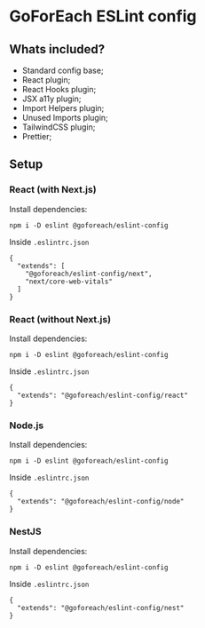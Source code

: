 # GoForEach ESLint config

## Whats included?

- Standard config base;
- React plugin;
- React Hooks plugin;
- JSX a11y plugin;
- Import Helpers plugin;
- Unused Imports plugin;
- TailwindCSS plugin;
- Prettier;

## Setup

### React (with Next.js)

Install dependencies:
```
npm i -D eslint @goforeach/eslint-config
```
Inside `.eslintrc.json`
```
{
  "extends": [
    "@goforeach/eslint-config/next", 
    "next/core-web-vitals"
  ]
}
```

### React (without Next.js)

Install dependencies:
```
npm i -D eslint @goforeach/eslint-config
```
Inside `.eslintrc.json`
```
{
  "extends": "@goforeach/eslint-config/react"
}
```

### Node.js

Install dependencies:
```
npm i -D eslint @goforeach/eslint-config
```
Inside `.eslintrc.json`
```
{
  "extends": "@goforeach/eslint-config/node"
}
```

### NestJS

Install dependencies:
```
npm i -D eslint @goforeach/eslint-config
```
Inside `.eslintrc.json`
```
{
  "extends": "@goforeach/eslint-config/nest"
}
```
